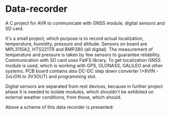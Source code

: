 # Data-recorder
A C project for AVR to communicate with GNSS module, digital sensors and SD card.

It's a small project, which purpose is to record actual localization, temperature, humidity, pressure and altitude.
Sensors on board are MPL3115A2, HTS221TR and BMP280 (all digital).
The measurement of temperature and pressure is taken by few sensors to guarantee reliability.
Communication with SD card uses FatFS library.
To get localization GNSS module is used, which is working with GPS, GLONASS, GALILEO and other systems.
PCB board contains also DC-DC step down converter (+8VIN - 2xLiON to 3V3OUT) and programming slot.

Digital sensors are separated from rest devices, because in further project phase it is needed to isolate modules,
which shouldn't be exhibited on external weather conditions, from those, which should.

Above a scheme of this data recorder is presented:
